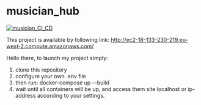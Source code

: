 # musician_hub

[![musician_CI_CD](https://github.com/LeroyGorn/musician_hub/actions/workflows/ci_cd.yml/badge.svg)](https://github.com/LeroyGorn/musician_hub/actions/workflows/ci_cd.yml)

This project is available by following link: http://ec2-18-133-230-219.eu-west-2.compute.amazonaws.com/

Hello there, to launch my project simply:
1) clone this repository
2) configure your own .env file
3) then run: docker-compose up --build
4) wait until all containers will be up, and access them site localhost or ip-address according to your settings.
